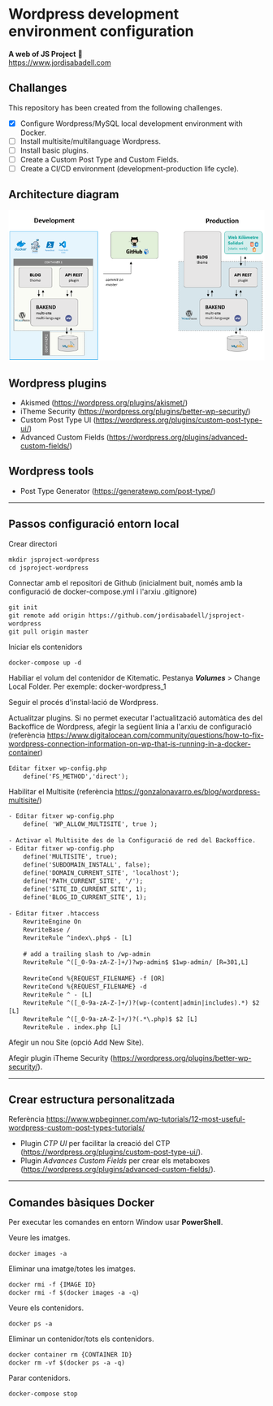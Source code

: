 # Wordpress development environment configuration
**A web of JS Project** :rocket:  
https://www.jordisabadell.com

## Challanges
This repository has been created from the following challenges.

- [x] Configure Wordpress/MySQL local development environment with Docker.
- [ ] Install multisite/multilanguage Wordpress.
- [ ] Install basic plugins.
- [ ] Create a Custom Post Type and Custom Fields.
- [ ] Create a CI/CD environment (development-production life cycle).

## Architecture diagram

![Image description](docs/architecture-diagram.png)

## Wordpress plugins
- Akismed (https://wordpress.org/plugins/akismet/)
- iTheme Security (https://wordpress.org/plugins/better-wp-security/)
- Custom Post Type UI (https://wordpress.org/plugins/custom-post-type-ui/)
- Advanced Custom Fields (https://wordpress.org/plugins/advanced-custom-fields/)

## Wordpress tools
- Post Type Generator (https://generatewp.com/post-type/)

---

## Passos configuració entorn local

Crear directori
```
mkdir jsproject-wordpress
cd jsproject-wordpress
```

Connectar amb el repositori de Github (inicialment buit, només amb la configuració de docker-compose.yml i l'arxiu .gitignore)
```
git init
git remote add origin https://github.com/jordisabadell/jsproject-wordpress
git pull origin master
```

Iniciar els contenidors
```
docker-compose up -d
```

Habiliar el volum del contenidor de Kitematic. Pestanya ***Volumes*** > Change Local Folder. Per exemple: docker-wordpress_1

Seguir el procés d'instal·lació de Wordpress.  

Actualitzar plugins. Si no permet executar l'actualització automàtica des del Backoffice de Wordpress, afegir la següent línia a l'arxiu de configuració (referència https://www.digitalocean.com/community/questions/how-to-fix-wordpress-connection-information-on-wp-that-is-running-in-a-docker-container)
```
Editar fitxer wp-config.php
    define('FS_METHOD','direct');
```

Habilitar el Multisite  (referència https://gonzalonavarro.es/blog/wordpress-multisite/)
```
- Editar fitxer wp-config.php
    define( 'WP_ALLOW_MULTISITE', true );

- Activar el Multisite des de la Configuració de red del Backoffice.
- Editar fitxer wp-config.php
    define('MULTISITE', true);
    define('SUBDOMAIN_INSTALL', false);
    define('DOMAIN_CURRENT_SITE', 'localhost');
    define('PATH_CURRENT_SITE', '/');
    define('SITE_ID_CURRENT_SITE', 1);
    define('BLOG_ID_CURRENT_SITE', 1);

- Editar fitxer .htaccess
    RewriteEngine On
    RewriteBase /
    RewriteRule ^index\.php$ - [L]

    # add a trailing slash to /wp-admin
    RewriteRule ^([_0-9a-zA-Z-]+/)?wp-admin$ $1wp-admin/ [R=301,L]

    RewriteCond %{REQUEST_FILENAME} -f [OR]
    RewriteCond %{REQUEST_FILENAME} -d
    RewriteRule ^ - [L]
    RewriteRule ^([_0-9a-zA-Z-]+/)?(wp-(content|admin|includes).*) $2 [L]
    RewriteRule ^([_0-9a-zA-Z-]+/)?(.*\.php)$ $2 [L]
    RewriteRule . index.php [L]
```

Afegir un nou Site (opció Add New Site).  

Afegir plugin iTheme Security (https://wordpress.org/plugins/better-wp-security/).

---

## Crear estructura personalitzada

Referència https://www.wpbeginner.com/wp-tutorials/12-most-useful-wordpress-custom-post-types-tutorials/

- Plugin *CTP UI* per facilitar la creació del CTP (https://wordpress.org/plugins/custom-post-type-ui/). 
- Plugin *Advances Custom Fields* per crear els metaboxes (https://wordpress.org/plugins/advanced-custom-fields/).

---

## Comandes bàsiques Docker 
Per executar les comandes en entorn Window usar **PowerShell**.

Veure les imatges.
```
docker images -a
```

Eliminar una imatge/totes les imatges.
```
docker rmi -f {IMAGE ID}
docker rmi -f $(docker images -a -q)
```

Veure els contenidors.
```
docker ps -a
```

Eliminar un contenidor/tots els contenidors.
```
docker container rm {CONTAINER ID}
docker rm -vf $(docker ps -a -q)
```

Parar contenidors.
```
docker-compose stop
```
